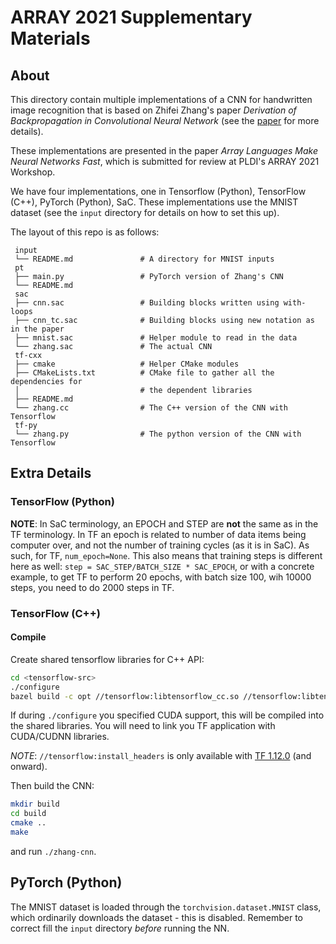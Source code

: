 ARRAY 2021 Supplementary Materials
==================================

About
-----

This directory contain multiple implementations of a CNN for handwritten
image recognition that is based on Zhifei Zhang's paper *Derivation of
Backpropagation in Convolutional Neural Network* (see the [paper][zhang] for more details).

These implementations are presented in the paper *Array Languages Make Neural Networks Fast*,
which is submitted for review at PLDI's ARRAY 2021 Workshop.

We have four implementations, one in Tensorflow (Python), TensorFlow (C++), PyTorch (Python),
SaC. These implementations use the MNIST dataset (see the `input` directory for details on
how to set this up).

The layout of this repo is as follows:

```
 input
 └── README.md               # A directory for MNIST inputs
 pt
 ├── main.py                 # PyTorch version of Zhang's CNN
 └── README.md
 sac
 ├── cnn.sac                 # Building blocks written using with-loops
 ├── cnn_tc.sac              # Building blocks using new notation as in the paper
 ├── mnist.sac               # Helper module to read in the data
 └── zhang.sac               # The actual CNN
 tf-cxx
 ├── cmake                   # Helper CMake modules
 ├── CMakeLists.txt          # CMake file to gather all the dependencies for
 │                           # the dependent libraries
 ├── README.md
 └── zhang.cc                # The C++ version of the CNN with Tensorflow
 tf-py
 └── zhang.py                # The python version of the CNN with Tensorflow
```

Extra Details
-------------

### TensorFlow (Python)

**NOTE**: In SaC terminology, an EPOCH and STEP are **not** the same as in the
          TF terminology. In TF an epoch is related to number of data items being
          computer over, and not the number of training cycles (as it is in SaC).
          As such, for TF, `num_epoch=None`. This also means that training steps
          is different here as well: `step = SAC_STEP/BATCH_SIZE * SAC_EPOCH`, or
          with a concrete example, to get TF to perform 20 epochs, with batch size
          100, wih 10000 steps, you need to do 2000 steps in TF.


### TensorFlow (C++)

#### Compile

Create shared tensorflow libraries for C++ API:

```sh
cd <tensorflow-src>
./configure
bazel build -c opt //tensorflow:libtensorflow_cc.so //tensorflow:libtensorflow_framework.so //tensorflow:install_headers
```

If during `./configure` you specified CUDA support, this will
be compiled into the shared libraries. You will need to link you
TF application with CUDA/CUDNN libraries.

*NOTE*: `//tensorflow:install_headers` is only available with [TF 1.12.0][tfcxx] (and onward).

Then build the CNN:

```sh
mkdir build
cd build
cmake ..
make
```

and run `./zhang-cnn`.

PyTorch (Python)
-----

The MNIST dataset is loaded through the `torchvision.dataset.MNIST` class, which ordinarily
downloads the dataset - this is disabled. Remember to correct fill the `input` directory
*before* running the NN.

[zhang]: https://web.archive.org/web/20201207140915/http://web.eecs.utk.edu/~zzhang61/docs/reports/2016.10%20-%20Derivation%20of%20Backpropagation%20in%20Convolutional%20Neural%20Network%20(CNN).pdf
[paper]: https://arxiv.org/abs/1912.05234
[tfcxx]: https://github.com/tensorflow/tensorflow/commit/39e324505c380c9d449dc31d34629a9d470c765f
